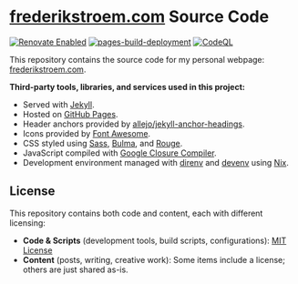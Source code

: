 # [frederikstroem.com](https://frederikstroem.com) Source Code
[![Renovate Enabled](https://img.shields.io/badge/renovate-enabled-brightgreen.svg?logo=renovate)](https://renovatebot.com/)
[![pages-build-deployment](https://img.shields.io/github/actions/workflow/status/frederikstroem/frederikstroem.github.io/pages%2Fpages-build-deployment?logo=github&label=pages-build-deployment)](https://github.com/frederikstroem/frederikstroem.github.io/actions/workflows/pages/pages-build-deployment)
[![CodeQL](https://img.shields.io/github/actions/workflow/status/frederikstroem/frederikstroem.github.io/github-code-scanning%2Fcodeql?logo=github&label=github-code-scanning)](https://github.com/frederikstroem/frederikstroem.github.io/actions/workflows/github-code-scanning/codeql)

This repository contains the source code for my personal webpage: [frederikstroem.com](https://frederikstroem.com).

**Third-party tools, libraries, and services used in this project:**
- Served with [Jekyll](https://jekyllrb.com/).
- Hosted on [GitHub Pages](https://pages.github.com/).
- Header anchors provided by [allejo/jekyll-anchor-headings](https://github.com/allejo/jekyll-anchor-headings).
- Icons provided by [Font Awesome](https://fontawesome.com/).
- CSS styled using [Sass](https://sass-lang.com/), [Bulma](https://bulma.io/), and [Rouge](https://rouge.jneen.net/).
- JavaScript compiled with [Google Closure Compiler](https://developers.google.com/closure/compiler/).
- Development environment managed with [direnv](https://direnv.net/) and [devenv](https://devenv.sh/) using [Nix](https://en.wikipedia.org/wiki/Nix_(package_manager)).

## License
This repository contains both code and content, each with different licensing:

- **Code & Scripts** (development tools, build scripts, configurations): [MIT License](LICENSE)
- **Content** (posts, writing, creative work): Some items include a license; others are just shared as-is.
